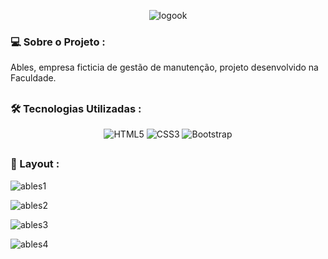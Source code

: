 <div align="center">
 
   ![logook](https://user-images.githubusercontent.com/90114136/174452049-413a523f-31f2-4bfd-96f4-570c87e1c150.png)
 
</div>

<h3> 
💻 Sobre o Projeto :
</h3>

<p>Ables, empresa ficticia de gestão de manutenção, projeto desenvolvido na Faculdade.</p>

## <h3>🛠️ Tecnologias Utilizadas :</h3>
<div align="center">
  <img alt="HTML5" src="https://img.shields.io/badge/HTML5-E34F26?style=for-the-badge&logo=html5&logoColor=white">
  <img alt="CSS3" src="https://img.shields.io/badge/CSS3-1572B6?style=for-the-badge&logo=css3&logoColor=white">
  <img alt="Bootstrap" src="https://img.shields.io/badge/Bootstrap-563D7C?style=for-the-badge&logo=bootstrap&logoColor=white">
</div>


## <h3>🎨 Layout :</h3>

![ables1](https://user-images.githubusercontent.com/90114136/174452212-645cd26d-2dca-4b4e-b7ae-a1b4de8817d1.JPG)

![ables2](https://user-images.githubusercontent.com/90114136/174452282-5c195b95-7a29-419a-9b19-bfe0735803f9.JPG)

![ables3](https://user-images.githubusercontent.com/90114136/174452320-8dc4a2d0-7d10-407b-8295-6356cd49e9a4.JPG)

![ables4](https://user-images.githubusercontent.com/90114136/174452356-520a4585-b85b-4bd9-85da-0dc5b0f6b5d2.JPG)
